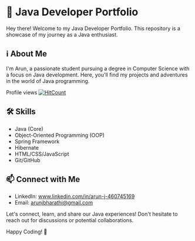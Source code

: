 # 🚀 Java Developer Portfolio

Hey there! Welcome to my Java Developer Portfolio. This repository is a showcase of my journey as a Java enthusiast.

## ℹ️ About Me

I'm Arun, a passionate student pursuing a degree in Computer Science with a focus on Java development. Here, you'll find my projects and adventures in the world of Java programming.

  Profile views [![HitCount](https://hits.dwyl.com/ArunShaiva/ArunShaiva.svg?style=flat-square)](http://hits.dwyl.com/ArunShaiva/ArunShaiva)

## 🛠️ Skills

- Java (Core)
- Object-Oriented Programming (OOP)
- Spring Framework
- Hibernate
- HTML/CSS/JavaScript
- Git/GitHub



## 📫 Connect with Me

- LinkedIn: www.linkedin.com/in/arun-j-460745169
- Email: arunjbharathi@gmail.com

Let's connect, learn, and share our Java experiences! Don't hesitate to reach out for discussions or potential collaborations.

Happy Coding! 🌟

